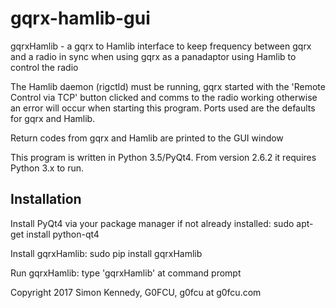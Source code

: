 # gqrx-hamlib-gui

gqrxHamlib - a gqrx to Hamlib interface to keep frequency
between gqrx and a radio in sync when using gqrx as a panadaptor
using Hamlib to control the radio

The Hamlib daemon (rigctld) must be running, gqrx started with
the 'Remote Control via TCP' button clicked and
comms to the radio working otherwise an error will occur when
starting this program. Ports used are the defaults for gqrx and Hamlib.

Return codes from gqrx and Hamlib are printed to the GUI window

This program is written in Python 3.5/PyQt4. From version 2.6.2 it requires Python 3.x to run.

Installation
------------
Install PyQt4 via your package manager if not already installed: sudo apt-get install python-qt4

Install gqrxHamlib: sudo pip install gqrxHamlib

Run gqrxHamlib: type 'gqrxHamlib' at command prompt

Copyright 2017 Simon Kennedy, G0FCU, g0fcu at g0fcu.com
